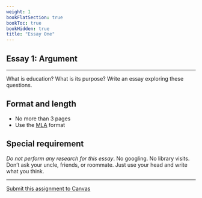 ```yaml
---
weight: 1
bookFlatSection: true
bookToc: true
bookHidden: true
title: "Essay One"
---
```


## Essay 1: Argument

---

What is education? What is its purpose? Write an essay exploring these questions.

## Format and length

- No more than 3 pages
- Use the [MLA](/resources/open-handbook/chapter-11-mla/) format

## Special requirement

*Do not perform any research for this essay*. No googling. No library visits. Don’t ask your uncle, friends, or roommate. Just use your head and write what you think.

---

<i class="fa fa-cloud-upload-alt"></i> [Submit this assignment to Canvas](https://canvas.dartmouth.edu)
